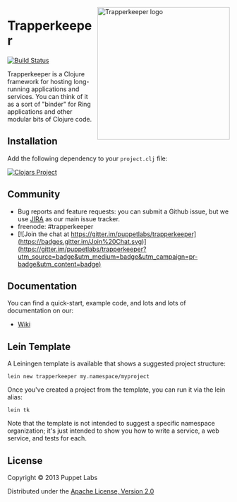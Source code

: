 <img src="http://images4.fanpop.com/image/photos/21500000/4x12-Trapper-Keeper-south-park-21568387-720-540.jpg"
 alt="Trapperkeeper logo" title="hold it" align="right" height="300px" />

# Trapperkeeper

[![Build Status](https://travis-ci.org/puppetlabs/trapperkeeper.png?branch=master)](https://travis-ci.org/puppetlabs/trapperkeeper)

Trapperkeeper is a Clojure framework for hosting long-running applications and services.
You can think of it as a sort of "binder" for Ring applications and other modular bits of Clojure code.

## Installation

Add the following dependency to your `project.clj` file:

[![Clojars Project](http://clojars.org/puppetlabs/trapperkeeper/latest-version.svg)](http://clojars.org/puppetlabs/trapperkeeper)

## Community

* Bug reports and feature requests: you can submit a Github issue, but we use [JIRA](https://tickets.puppetlabs.com/browse/TK) as our main issue tracker.
* freenode: #trapperkeeper
* [![Join the chat at https://gitter.im/puppetlabs/trapperkeeper](https://badges.gitter.im/Join%20Chat.svg)](https://gitter.im/puppetlabs/trapperkeeper?utm_source=badge&utm_medium=badge&utm_campaign=pr-badge&utm_content=badge)



## Documentation

You can find a quick-start, example code, and lots and lots of documentation on our:

* [Wiki](https://github.com/puppetlabs/trapperkeeper/wiki)


## Lein Template

A Leiningen template is available that shows a suggested project structure:

    lein new trapperkeeper my.namespace/myproject
    
Once you've created a project from the template, you can run it via the lein alias:

    lein tk

Note that the template is not intended to suggest a specific namespace organization;
it's just intended to show you how to write a service, a web service, and tests
for each.


## License

Copyright © 2013 Puppet Labs

Distributed under the [Apache License, Version 2.0](http://www.apache.org/licenses/LICENSE-2.0.html)
